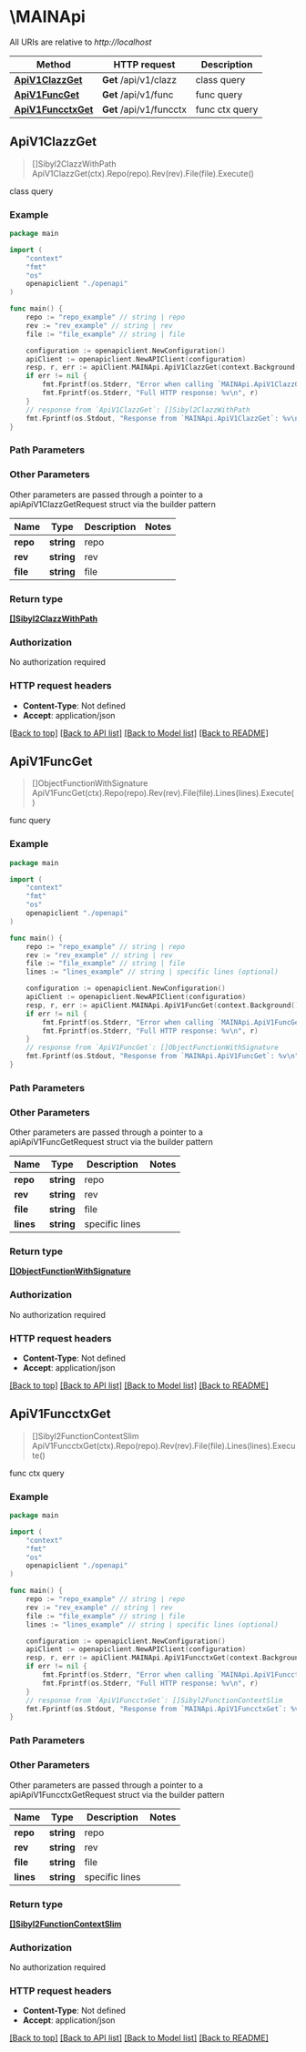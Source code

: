 # \MAINApi

All URIs are relative to *http://localhost*

Method | HTTP request | Description
------------- | ------------- | -------------
[**ApiV1ClazzGet**](MAINApi.md#ApiV1ClazzGet) | **Get** /api/v1/clazz | class query
[**ApiV1FuncGet**](MAINApi.md#ApiV1FuncGet) | **Get** /api/v1/func | func query
[**ApiV1FuncctxGet**](MAINApi.md#ApiV1FuncctxGet) | **Get** /api/v1/funcctx | func ctx query



## ApiV1ClazzGet

> []Sibyl2ClazzWithPath ApiV1ClazzGet(ctx).Repo(repo).Rev(rev).File(file).Execute()

class query

### Example

```go
package main

import (
    "context"
    "fmt"
    "os"
    openapiclient "./openapi"
)

func main() {
    repo := "repo_example" // string | repo
    rev := "rev_example" // string | rev
    file := "file_example" // string | file

    configuration := openapiclient.NewConfiguration()
    apiClient := openapiclient.NewAPIClient(configuration)
    resp, r, err := apiClient.MAINApi.ApiV1ClazzGet(context.Background()).Repo(repo).Rev(rev).File(file).Execute()
    if err != nil {
        fmt.Fprintf(os.Stderr, "Error when calling `MAINApi.ApiV1ClazzGet``: %v\n", err)
        fmt.Fprintf(os.Stderr, "Full HTTP response: %v\n", r)
    }
    // response from `ApiV1ClazzGet`: []Sibyl2ClazzWithPath
    fmt.Fprintf(os.Stdout, "Response from `MAINApi.ApiV1ClazzGet`: %v\n", resp)
}
```

### Path Parameters



### Other Parameters

Other parameters are passed through a pointer to a apiApiV1ClazzGetRequest struct via the builder pattern


Name | Type | Description  | Notes
------------- | ------------- | ------------- | -------------
 **repo** | **string** | repo | 
 **rev** | **string** | rev | 
 **file** | **string** | file | 

### Return type

[**[]Sibyl2ClazzWithPath**](Sibyl2ClazzWithPath.md)

### Authorization

No authorization required

### HTTP request headers

- **Content-Type**: Not defined
- **Accept**: application/json

[[Back to top]](#) [[Back to API list]](../README.md#documentation-for-api-endpoints)
[[Back to Model list]](../README.md#documentation-for-models)
[[Back to README]](../README.md)


## ApiV1FuncGet

> []ObjectFunctionWithSignature ApiV1FuncGet(ctx).Repo(repo).Rev(rev).File(file).Lines(lines).Execute()

func query

### Example

```go
package main

import (
    "context"
    "fmt"
    "os"
    openapiclient "./openapi"
)

func main() {
    repo := "repo_example" // string | repo
    rev := "rev_example" // string | rev
    file := "file_example" // string | file
    lines := "lines_example" // string | specific lines (optional)

    configuration := openapiclient.NewConfiguration()
    apiClient := openapiclient.NewAPIClient(configuration)
    resp, r, err := apiClient.MAINApi.ApiV1FuncGet(context.Background()).Repo(repo).Rev(rev).File(file).Lines(lines).Execute()
    if err != nil {
        fmt.Fprintf(os.Stderr, "Error when calling `MAINApi.ApiV1FuncGet``: %v\n", err)
        fmt.Fprintf(os.Stderr, "Full HTTP response: %v\n", r)
    }
    // response from `ApiV1FuncGet`: []ObjectFunctionWithSignature
    fmt.Fprintf(os.Stdout, "Response from `MAINApi.ApiV1FuncGet`: %v\n", resp)
}
```

### Path Parameters



### Other Parameters

Other parameters are passed through a pointer to a apiApiV1FuncGetRequest struct via the builder pattern


Name | Type | Description  | Notes
------------- | ------------- | ------------- | -------------
 **repo** | **string** | repo | 
 **rev** | **string** | rev | 
 **file** | **string** | file | 
 **lines** | **string** | specific lines | 

### Return type

[**[]ObjectFunctionWithSignature**](ObjectFunctionWithSignature.md)

### Authorization

No authorization required

### HTTP request headers

- **Content-Type**: Not defined
- **Accept**: application/json

[[Back to top]](#) [[Back to API list]](../README.md#documentation-for-api-endpoints)
[[Back to Model list]](../README.md#documentation-for-models)
[[Back to README]](../README.md)


## ApiV1FuncctxGet

> []Sibyl2FunctionContextSlim ApiV1FuncctxGet(ctx).Repo(repo).Rev(rev).File(file).Lines(lines).Execute()

func ctx query

### Example

```go
package main

import (
    "context"
    "fmt"
    "os"
    openapiclient "./openapi"
)

func main() {
    repo := "repo_example" // string | repo
    rev := "rev_example" // string | rev
    file := "file_example" // string | file
    lines := "lines_example" // string | specific lines (optional)

    configuration := openapiclient.NewConfiguration()
    apiClient := openapiclient.NewAPIClient(configuration)
    resp, r, err := apiClient.MAINApi.ApiV1FuncctxGet(context.Background()).Repo(repo).Rev(rev).File(file).Lines(lines).Execute()
    if err != nil {
        fmt.Fprintf(os.Stderr, "Error when calling `MAINApi.ApiV1FuncctxGet``: %v\n", err)
        fmt.Fprintf(os.Stderr, "Full HTTP response: %v\n", r)
    }
    // response from `ApiV1FuncctxGet`: []Sibyl2FunctionContextSlim
    fmt.Fprintf(os.Stdout, "Response from `MAINApi.ApiV1FuncctxGet`: %v\n", resp)
}
```

### Path Parameters



### Other Parameters

Other parameters are passed through a pointer to a apiApiV1FuncctxGetRequest struct via the builder pattern


Name | Type | Description  | Notes
------------- | ------------- | ------------- | -------------
 **repo** | **string** | repo | 
 **rev** | **string** | rev | 
 **file** | **string** | file | 
 **lines** | **string** | specific lines | 

### Return type

[**[]Sibyl2FunctionContextSlim**](Sibyl2FunctionContextSlim.md)

### Authorization

No authorization required

### HTTP request headers

- **Content-Type**: Not defined
- **Accept**: application/json

[[Back to top]](#) [[Back to API list]](../README.md#documentation-for-api-endpoints)
[[Back to Model list]](../README.md#documentation-for-models)
[[Back to README]](../README.md)


